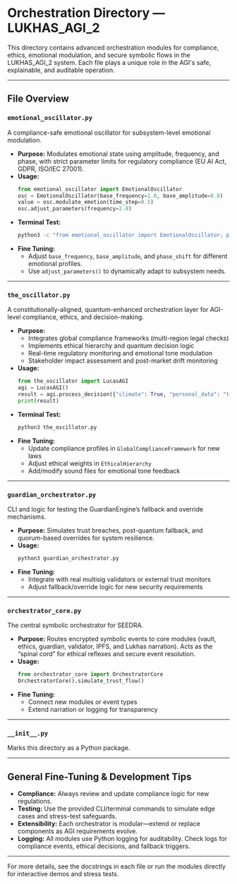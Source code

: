 # Orchestration Directory — LUKHAS_AGI_2

This directory contains advanced orchestration modules for compliance, ethics, emotional modulation, and secure symbolic flows in the LUKHAS_AGI_2 system. Each file plays a unique role in the AGI's safe, explainable, and auditable operation.

---

## File Overview

### `emotional_oscillator.py`
A compliance-safe emotional oscillator for subsystem-level emotional modulation. 
- **Purpose:** Modulates emotional state using amplitude, frequency, and phase, with strict parameter limits for regulatory compliance (EU AI Act, GDPR, ISO/IEC 27001).
- **Usage:**
  ```python
  from emotional_oscillator import EmotionalOscillator
  osc = EmotionalOscillator(base_frequency=1.0, base_amplitude=0.8)
  value = osc.modulate_emotion(time_step=0.5)
  osc.adjust_parameters(frequency=2.0)
  ```
- **Terminal Test:**
  ```bash
  python3 -c "from emotional_oscillator import EmotionalOscillator; print(EmotionalOscillator().modulate_emotion(0.5))"
  ```
- **Fine Tuning:**
  - Adjust `base_frequency`, `base_amplitude`, and `phase_shift` for different emotional profiles.
  - Use `adjust_parameters()` to dynamically adapt to subsystem needs.

---

### `the_oscillator.py`
A constitutionally-aligned, quantum-enhanced orchestration layer for AGI-level compliance, ethics, and decision-making.
- **Purpose:**
  - Integrates global compliance frameworks (multi-region legal checks)
  - Implements ethical hierarchy and quantum decision logic
  - Real-time regulatory monitoring and emotional tone modulation
  - Stakeholder impact assessment and post-market drift monitoring
- **Usage:**
  ```python
  from the_oscillator import LucasAGI
  agi = LucasAGI()
  result = agi.process_decision({"climate": True, "personal_data": "test"})
  print(result)
  ```
- **Terminal Test:**
  ```bash
  python3 the_oscillator.py
  ```
- **Fine Tuning:**
  - Update compliance profiles in `GlobalComplianceFramework` for new laws
  - Adjust ethical weights in `EthicalHierarchy`
  - Add/modify sound files for emotional tone feedback

---

### `guardian_orchestrator.py`
CLI and logic for testing the GuardianEngine’s fallback and override mechanisms.
- **Purpose:** Simulates trust breaches, post-quantum fallback, and quorum-based overrides for system resilience.
- **Usage:**
  ```bash
  python3 guardian_orchestrator.py
  ```
- **Fine Tuning:**
  - Integrate with real multisig validators or external trust monitors
  - Adjust fallback/override logic for new security requirements

---

### `orchestrator_core.py`
The central symbolic orchestrator for SEEDRA.
- **Purpose:** Routes encrypted symbolic events to core modules (vault, ethics, guardian, validator, IPFS, and Lukhas narration). Acts as the “spinal cord” for ethical reflexes and secure event resolution.
- **Usage:**
  ```python
  from orchestrator_core import OrchestratorCore
  OrchestratorCore().simulate_trust_flow()
  ```
- **Fine Tuning:**
  - Connect new modules or event types
  - Extend narration or logging for transparency

---

### `__init__.py`
Marks this directory as a Python package.

---

## General Fine-Tuning & Development Tips
- **Compliance:** Always review and update compliance logic for new regulations.
- **Testing:** Use the provided CLI/terminal commands to simulate edge cases and stress-test safeguards.
- **Extensibility:** Each orchestrator is modular—extend or replace components as AGI requirements evolve.
- **Logging:** All modules use Python logging for auditability. Check logs for compliance events, ethical decisions, and fallback triggers.

---

For more details, see the docstrings in each file or run the modules directly for interactive demos and stress tests.
